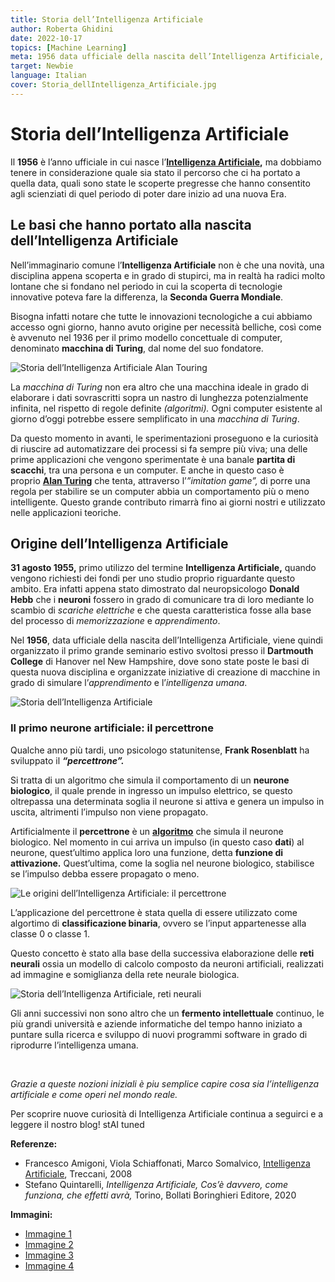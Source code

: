 ```yaml
---
title: Storia dell’Intelligenza Artificiale
author: Roberta Ghidini
date: 2022-10-17
topics: [Machine Learning]
meta: 1956 data ufficiale della nascita dell’Intelligenza Artificiale, ma bisogna considerare il lungo percorso e le scoperte che ci hanno portato a quella data. 
target: Newbie
language: Italian
cover: Storia_dellIntelligenza_Artificiale.jpg
---
```


# Storia dell’Intelligenza Artificiale

Il **1956** è l’anno ufficiale in cui nasce l’**[Intelligenza Artificiale](./../cos'è-l-intelligenza-artificiale/Cos'è%20l'Intelligenza%20Artificiale.md),** ma dobbiamo tenere in considerazione quale sia stato il percorso che ci ha portato a quella data, quali sono state le scoperte pregresse che hanno consentito agli scienziati di quel periodo di poter dare inizio ad una nuova Era.

## **Le basi che hanno portato alla nascita dell’Intelligenza Artificiale**

Nell’immaginario comune l’**Intelligenza Artificiale** non è che una novità, una disciplina appena scoperta e in grado di stupirci, ma in realtà ha radici molto lontane che si fondano nel periodo in cui la scoperta di tecnologie innovative poteva fare la differenza, la **Seconda Guerra Mondiale**.

Bisogna infatti notare che tutte le innovazioni tecnologiche a cui abbiamo accesso ogni giorno, hanno avuto origine per necessità belliche, così come è avvenuto nel 1936 per il primo modello concettuale di computer, denominato **macchina di Turing**, dal nome del suo fondatore.

![Storia dell’Intelligenza Artificiale Alan Touring](./Storia_dellIntelligenza_Artificiale_Alan_Turing.jpg)


La *macchina di Turing* non era altro che una macchina ideale in grado di elaborare i dati sovrascritti sopra un nastro di lunghezza potenzialmente infinita, nel rispetto di regole definite *(algoritmi).* Ogni computer esistente al giorno d’oggi potrebbe essere semplificato in una *macchina di Turing*.

Da questo momento in avanti, le sperimentazioni proseguono e la curiosità di riuscire ad automatizzare dei processi si fa sempre più viva; una delle prime applicazioni che vengono sperimentate è una banale **partita di scacchi**, tra una persona e un computer. E anche in questo caso è proprio **[Alan Turing](https://www.storicang.it/a/alan-turing-larma-segreta-degli-alleati_15245)** che tenta, attraverso l’*”imitation game”,* di porre una regola per stabilire se un computer abbia un comportamento più o meno intelligente. Questo grande contributo rimarrà fino ai giorni nostri e utilizzato nelle applicazioni teoriche.

## **Origine dell’Intelligenza Artificiale**

**31 agosto 1955,** primo utilizzo del termine **Intelligenza Artificiale,** quando vengono richiesti dei fondi per uno studio proprio riguardante questo ambito. Era infatti appena stato dimostrato dal neuropsicologo **Donald Hebb** che i **neuroni** fossero in grado di comunicare tra di loro mediante lo scambio di *scariche elettriche* e che questa caratteristica fosse alla base del processo di *memorizzazione* e *apprendimento*.

Nel **1956**, data ufficiale della nascita dell’Intelligenza Artificiale, viene quindi organizzato il primo grande seminario estivo svoltosi presso il **Dartmouth College** di Hanover nel New Hampshire, dove sono state poste le basi di questa nuova disciplina e organizzate iniziative di creazione di macchine in grado di simulare l’*apprendimento* e l’*intelligenza umana*.

![Storia dell’Intelligenza Artificiale](./Storia_dellIntelligenza_Artificiale.jpg)



### **Il primo neurone artificiale: il percettrone**

Qualche anno più tardi, uno psicologo statunitense, **Frank Rosenblatt** ha sviluppato il ***“percettrone”.*** 

Si tratta di un algoritmo che simula il comportamento di un **neurone biologico**, il quale prende in ingresso un impulso elettrico, se questo oltrepassa una determinata soglia il neurone si attiva e genera un impulso in uscita, altrimenti l’impulso non viene propagato. 

Artificialmente il **percettrone** è un **[algoritmo](./../cos-%C3%A8-un-algoritmo-e-per-cosa-si-utilizza/Cos%E2%80%99%C3%A8%20un%20algoritmo%20e%20per%20cosa%20si%20utilizza.md)** che simula il neurone biologico. Nel momento in cui arriva un impulso (in questo caso **dati**) al neurone, quest’ultimo applica loro una funzione, detta **funzione di attivazione.** Quest’ultima, come la soglia nel neurone biologico, stabilisce se l’impulso debba essere propagato o meno.

![Le origini dell’Intelligenza Artificiale: il percettrone](./Storia_dellIntelligenza_Artificiale_percettrone.png)

L’applicazione del percettrone è stata quella di essere utilizzato come algortimo di **classificazione binaria**, ovvero se l’input appartenesse alla classe 0 o classe 1. 

Questo concetto è stato alla base della successiva elaborazione delle **reti neurali** ossia un modello di calcolo composto da neuroni artificiali, realizzati ad immagine e somiglianza della rete neurale biologica.

![Storia dell’Intelligenza Artificiale, reti neurali](./Storia_dellIntelligenza_Artificiale_reti_neurali.webp)

Gli anni successivi non sono altro che un **fermento intellettuale** continuo, le più grandi università e aziende informatiche del tempo hanno iniziato a puntare sulla ricerca e sviluppo di nuovi programmi software in grado di riprodurre l’intelligenza umana.

<br />

*Grazie a queste nozioni iniziali è piu semplice capire cosa sia l’intelligenza artificiale e come operi nel mondo reale.* 

Per scoprire nuove curiosità di Intelligenza Artificiale continua a seguirci e a leggere il nostro blog! stAI tuned 

**Referenze:** 

- Francesco Amigoni, Viola Schiaffonati, Marco Somalvico, [Intelligenza Artificiale](https://www.treccani.it/enciclopedia/intelligenza-artificiale_%28Enciclopedia-della-Scienza-e-della-Tecnica%29/#:~:text=L'intelligenza%20artificiale%20ha%20una,negli%20anni%20precedenti%20e%20in), Treccani, 2008 
- Stefano Quintarelli, *Intelligenza Artificiale, Cos’è davvero, come funziona, che effetti avrà,* Torino, Bollati Boringhieri Editore, 2020

**Immagini:**

- [Immagine 1](https://1.cms.s81c.com/sites/default/files/2021-01-06/ICLH_Diagram_Batch_01_03-DeepNeuralNetwork-WHITEBG.png)
- [Immagine 2](https://www.repstatic.it/content/contenthub/img/2021/08/30/200704520-b41eebc4-4351-4253-8770-51afd010d539.jpg)
- [Immagine 3](https://novingenio.altervista.org/wp-content/uploads/2021/01/Alan-Turing-960x560.jpg)
- [Immagine 4](https://www.researchgate.net/profile/Eduardo-Alves-13/publication/226190708/figure/fig1/AS:393793066029064@1470898992097/Rosenblatts-perceptron.png)